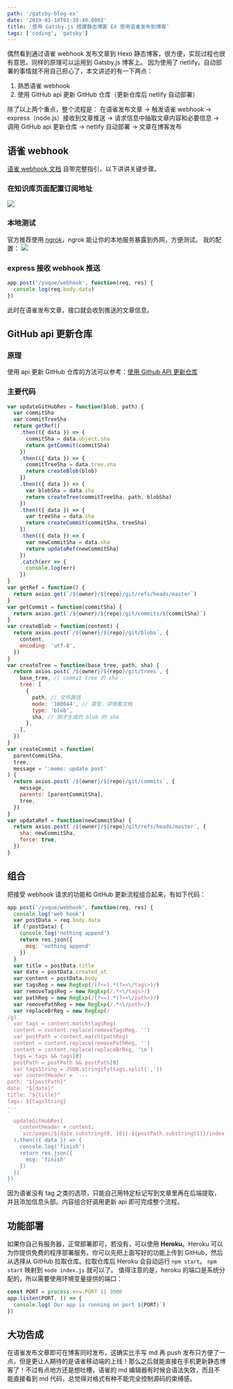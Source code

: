 ```yaml
---
path: '/gatsby-blog-ex'
date: '2019-01-18T01:38:40.000Z'
title: '使用 Gatsby.js 搭建静态博客 EX 使用语雀发布到博客'
tags: ['coding', 'gatsby']
---
```


偶然看到通过语雀 webhook 发布文章到 Hexo 静态博客，很方便，实现过程也很有意思。同样的原理可以运用到 Gatsby.js 博客上。
因为使用了 netlify，自动部署的事情就不用自己担心了，本文讲述的有一下两点：

1. 熟悉语雀 webhook
1. 使用 GitHub api 更新 GitHub 仓库（更新仓库后 netlify 自动部署）

除了以上两个重点，整个流程是：
在语雀发布文章 -> 触发语雀 webhook -> express（node.js）接收到文章推送 -> 请求信息中抽取文章内容和必要信息 -> 调用 GitHub api 更新仓库 -> netlify 自动部署 -> 文章在博客发布

## 语雀 webhook

[语雀 webhook 文档](https://www.yuque.com/yuque/developer/doc-webhook) 自带完整指引，以下讲讲关键步骤。

### 在知识库页面配置订阅地址

![](https://cdn.nlark.com/yuque/0/2019/png/196955/1547775580192-9abc8bef-97db-4ccc-8603-6536d24ce51d.png#align=left&display=inline&height=465&linkTarget=_blank&originHeight=499&originWidth=800&size=0&width=746)

### 本地测试

官方推荐使用 [ngrok](https://ngrok.com)，ngrok 能让你的本地服务暴露到外网，方便测试。
我的配置：
![](https://cdn.nlark.com/yuque/0/2019/png/196955/1547775591463-37ce2192-d525-46a9-9c62-19e3121a3088.png#align=left&display=inline&height=71&linkTarget=_blank&originHeight=76&originWidth=800&size=0&width=746)

### express 接收 webhook 推送

```javascript
app.post('/yuque/webhook', function(req, res) {
  console.log(req.body.data)
})
```

此时在语雀发布文章，接口就会收到推送的文章信息。

## GitHub api 更新仓库

### 原理

使用 api 更新 GitHub 仓库的方法可以参考：[使用 Github API 更新仓库](https://segmentfault.com/a/1190000017892958?_ea=6285613)

### 主要代码

```javascript
var updateGitHubRes = function(blob, path) {
  var commitSha
  var commitTreeSha
  return getRef()
    .then(({ data }) => {
      commitSha = data.object.sha
      return getCommit(commitSha)
    })
    .then(({ data }) => {
      commitTreeSha = data.tree.sha
      return createBlob(blob)
    })
    .then(({ data }) => {
      var blobSha = data.sha
      return createTree(commitTreeSha, path, blobSha)
    })
    .then(({ data }) => {
      var treeSha = data.sha
      return createCommit(commitSha, treeSha)
    })
    .then(({ data }) => {
      var newCommitSha = data.sha
      return updataRef(newCommitSha)
    })
    .catch(err => {
      console.log(err)
    })
}
var getRef = function() {
  return axios.get(`/${owner}/${repo}/git/refs/heads/master`)
}
var getCommit = function(commitSha) {
  return axios.get(`/${owner}/${repo}/git/commits/${commitSha}`)
}
var createBlob = function(content) {
  return axios.post(`/${owner}/${repo}/git/blobs`, {
    content,
    encoding: 'utf-8',
  })
}
var createTree = function(base_tree, path, sha) {
  return axios.post(`/${owner}/${repo}/git/trees`, {
    base_tree, // commit tree 的 sha
    tree: [
      {
        path, // 文件路径
        mode: '100644', // 类型，详情看文档
        type: 'blob',
        sha, // 刚才生成的 blob 的 sha
      },
    ],
  })
}
var createCommit = function(
  parentCommitSha,
  tree,
  message = ':memo: update post'
) {
  return axios.post(`/${owner}/${repo}/git/commits`, {
    message,
    parents: [parentCommitSha],
    tree,
  })
}
var updataRef = function(newCommitSha) {
  return axios.post(`/${owner}/${repo}/git/refs/heads/master`, {
    sha: newCommitSha,
    force: true,
  })
}
```

## 组合

把接受 webhook 请求的功能和 GitHub 更新流程组合起来，有如下代码：

```javascript
app.post('/yuque/webhook', function(req, res) {
  console.log('web hook')
  var postData = req.body.data
  if (!postData) {
    console.log('nothing append')
    return res.json({
      msg: 'nothing append'
    })
  }
  var title = postData.title
  var date = postData.created_at
  var content = postData.body
  var tagsReg = new RegExp(/(?<=).*(?=<\/tags>)/)
  var removeTagsReg = new RegExp(/.*<\/tags>/)
  var pathReg = new RegExp(/(?<=).*(?=<\/path>)/)
  var removePathReg = new RegExp(/.*<\/path>/)
  var replaceBrReg = new RegExp(/
/g)
  var tags = content.match(tagsReg)
  content = content.replace(removeTagsReg, '')
  var postPath = content.match(pathReg)
  content = content.replace(removePathReg, '')
  content = content.replace(replaceBrReg, '\n')
  tags = tags && tags[0]
  postPath = postPath && postPath[0]
  var tagsString = JSON.stringify(tags.split(','))
  var contentHeader = `---
path: "${postPath}"
date: "${date}"
title: "${title}"
tags: ${tagsString}
---
`
  updateGitHubRes(
    contentHeader + content,
    `src/pages/${date.substring(0, 10)}-${postPath.substring(1)}/index.md`
  ).then(({ data }) => {
    console.log('finish')
    return res.json({
      msg: 'finish'
    })
  })
})
```

因为语雀没有 tag 之类的选项，只能自己用特定标记写到文章里再在后端提取，并且添加信息头部。内容组合好调用更新 api 即可完成整个流程。

## 功能部署

如果你自己有服务器，正常部署即可，若没有，可以使用 **Heroku**。Heroku 可以为你提供免费的程序部署服务。你可以先把上面写好的功能上传到 GitHub，然后从选择从 GitHub 拉取仓库。拉取仓库后 Heroku 会自动运行 `npm start`。
`npm start` 映射到 `node index.js` 就可以了。
值得注意的是，heroku 的端口是系统分配的，所以需要使用环境变量提供的端口：

```javascript
const PORT = process.env.PORT || 3000
app.listen(PORT, () => {
  console.log(`Our app is running on port ${PORT}`)
})
```

## 大功告成

在语雀发布文章即可在博客同时发布，这确实比手写 md 再 push 发布只方便了一点，但是更让人期待的是语雀移动端的上线！那么之后就能直接在手机更新静态博客了！不过有点地方还是想吐槽，语雀的 md 编辑器有时候会语法失效，而且不能直接看到 md 代码，总觉得对格式有种不能完全控制源码的束缚感。
